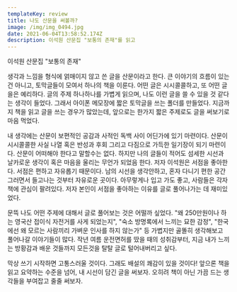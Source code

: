 ```yaml
---
templateKey: review
title: 나도 산문을 써볼까?
image: /img/img_0494.jpg
date: 2021-06-04T13:58:52.174Z
description: 이석원 산문집 "보통의 존재"를 읽고
---
```

이석원 산문집 "보통의 존재"

생각과 느낌을 형식에 얽매이지 않고 쓴 글을 산문이라고 한다. 큰 이야기의 흐름이 있는건 아니고, 토막글들이 모여서 하나의 책을 이룬다. 어떤 글은 시시콜콜하고, 또 어떤 글을은 예리하다. 글의 주제 하나하나를 가볍게 읽으며, 나도 이런 글을 쓸 수 있을 것 같다는 생각이 들었다. 그래서 아이폰 메모장에 짧은 토막글을 쓰는 폴더를 만들었다. 지금까지 책을 읽고 글을 쓰는 경우가 많았는데, 앞으로는 한가지 짧은 주제로도 글을 써보기로 마음 먹었다.

내 생각에는 산문이 보편적인 공감과 사적인 독백 사이 어딘가에 있기 마련이다. 산문이 시시콜콜한 사실 나열 혹은 반성과 후회 그리고 다짐으로 가득한 일기장이 되기 마련이다. 산문이 어떠해야 한다고 말할수는 없다. 하지만 나의 글들이 적어도 섬세한 시선과 날카로운 생각이 혹은 마음을 울리는 무언가 되었음 한다. 저자 이석원은 서점을 좋아한다. 서점은 편하고 자유롭기 때문이다. 남의 시선을 생각안하고, 혼자 다니기 편한 공간 그러면서 들고나는 것부터 자유로운 곳이다. 아무렇게나 입고 가도 좋고, 사람들은 각자 책에 관심이 팔려있다. 저자 본인이 서점을 좋아하는 이유를 글로 풀어나가는 데 재미있었다.

문뜩 나도 어떤 주제에 대해서 글로 풀어보는 것은 어떨까 싶었다. "왜 250만원이나 하는 영국산 접이식 자전거를 사게 되었는지", "숙소 방명록에서 느끼는 묘한 감정", "한국에선 왜 모르는 사람끼리 가벼운 인사를 하지 않는가" 등 가볍지만 골똘히 생각해보고 풀어나갈 이야기들이 많다. 작년 여름 운전면허를 땄을 때의 성취감부터, 지금 내가 느끼는 방황감과 배운 것들까지 모든것을 탈탈 글로 털어내버리고 싶다.

막상 쓰기 시작하면 고통스러울 것이다. 그래도 배설의 쾌감이 있을 것이다! 앞으론 책을 읽고 요약하는 수준을 넘어, 내 시선이 담긴 글을 써보자. 오히려 책이 아닌 가끔 드는 생각들을 부여잡고 줄줄 써보자.